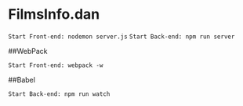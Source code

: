 # FilmsInfo.dan

```Start Front-end: nodemon server.js```
```Start Back-end: npm run server```

##WebPack

```Start Front-end: webpack -w```

##Babel

```Start Back-end: npm run watch```

